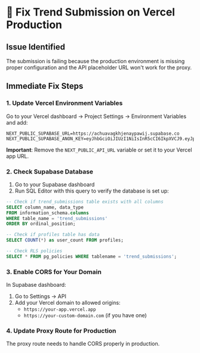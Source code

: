 # 🚨 Fix Trend Submission on Vercel Production

## Issue Identified
The submission is failing because the production environment is missing proper configuration and the API placeholder URL won't work for the proxy.

## Immediate Fix Steps

### 1. Update Vercel Environment Variables
Go to your Vercel dashboard → Project Settings → Environment Variables and add:

```
NEXT_PUBLIC_SUPABASE_URL=https://achuavagkhjenaypawij.supabase.co
NEXT_PUBLIC_SUPABASE_ANON_KEY=eyJhbGciOiJIUzI1NiIsInR5cCI6IkpXVCJ9.eyJpc3MiOiJzdXBhYmFzZSIsInJlZiI6ImFjaHVhdmFna2hqZW5heXBhd2lqIiwicm9sZSI6ImFub24iLCJpYXQiOjE3NTI1OTY0MjQsImV4cCI6MjA2ODE3MjQyNH0.L4J5SIVGZDYAFAwNuR9b_hIvcpTJWGfu0Dvry7Umg2g
```

**Important**: Remove the `NEXT_PUBLIC_API_URL` variable or set it to your Vercel app URL.

### 2. Check Supabase Database
1. Go to your Supabase dashboard
2. Run SQL Editor with this query to verify the database is set up:

```sql
-- Check if trend_submissions table exists with all columns
SELECT column_name, data_type 
FROM information_schema.columns 
WHERE table_name = 'trend_submissions' 
ORDER BY ordinal_position;

-- Check if profiles table has data
SELECT COUNT(*) as user_count FROM profiles;

-- Check RLS policies
SELECT * FROM pg_policies WHERE tablename = 'trend_submissions';
```

### 3. Enable CORS for Your Domain
In Supabase dashboard:
1. Go to Settings → API
2. Add your Vercel domain to allowed origins:
   - `https://your-app.vercel.app`
   - `https://your-custom-domain.com` (if you have one)

### 4. Update Proxy Route for Production
The proxy route needs to handle CORS properly in production.